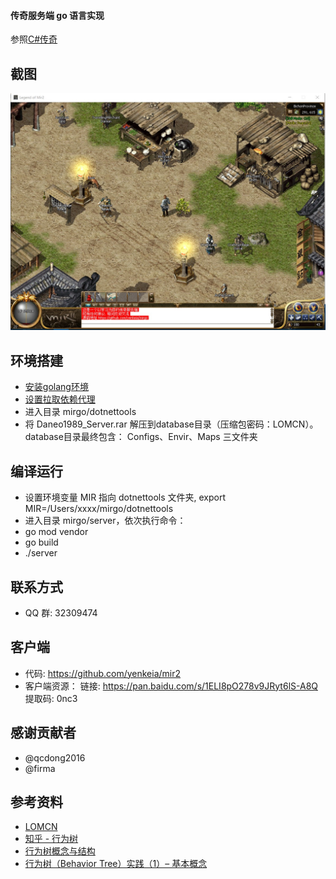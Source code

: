 #### 传奇服务端 go 语言实现
参照[C#传奇](https://github.com/Suprcode/mir2)

截图
--------------------
![image](./img/img1.jpg)

环境搭建
--------------------
  * [安装golang环境](http://docscn.studygolang.com/doc/install)
  * [设置拉取依赖代理](https://goproxy.io/zh/)
  * 进入目录 mirgo/dotnettools 
  * 将 Daneo1989_Server.rar 解压到database目录（压缩包密码：LOMCN）。database目录最终包含： Configs、Envir、Maps 三文件夹

编译运行
--------------------
  * 设置环境变量 MIR 指向 dotnettools 文件夹, export MIR=/Users/xxxx/mirgo/dotnettools
  * 进入目录 mirgo/server，依次执行命令：
  * go mod vendor 
  * go build 
  * ./server
  
联系方式
--------------------
  * QQ 群: 32309474

客户端
--------------------
  * 代码: https://github.com/yenkeia/mir2
  * 客户端资源： 链接: https://pan.baidu.com/s/1ELI8pO278v9JRyt6lS-A8Q 提取码: 0nc3

感谢贡献者
--------------------
  * @qcdong2016 
  * @firma

参考资料
--------------------
- [LOMCN](https://www.lomcn.org/forum/)
- [知乎 - 行为树](https://www.zhihu.com/search?type=content&q=%E8%A1%8C%E4%B8%BA%E6%A0%91)
- [行为树概念与结构](https://zhuanlan.zhihu.com/p/92298402)
- [行为树（Behavior Tree）实践（1）– 基本概念](http://www.aisharing.com/archives/90)